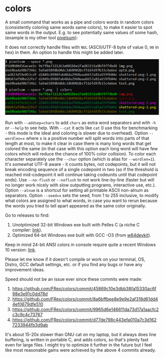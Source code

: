 # colors

A small command that works as a pipe and colors words in random colors
(consistently coloring same words same colors), to make it easier to spot
same words in the output. E.g. to see potentially same values of some hash,
(example is my other tool [pixelsum](https://github.com/FRex/pixelsum)):

It does not correctly handle files with `NUL` (ASCII/UTF-8 byte of
value 0, `00` in hex) in them. An option to handle this might be added later.

![screenshot](screenshot.png)

Run with `--addsep=chars` to add `chars` as extra word separators and with
`-h` or `--help` to see help. With `--cat` it acts like `cat` (I use this for
benchmarking - this mode is the ideal and coloring is slower due to overhead).
Option `--wordlen=x` where x is a positive number will split words into parts
of that length at most, to make it clear in case there is many long words that
get colored the same (in that case with this option each long word will have
few colors which will reduce the chance of 100% color collision). To color
each character separately use the `--char` option (which is alias for
`--wordlen=1`).
It's somewhat
UTF-8 aware - it counts bytes, not codepoints, but it will not break encoding
sequence of a single codepoint in two (so if the threshold is reached
mid-codepoint it will continue taking codeunits until that codepoint ends).
Use `--no-flush` or `--noflush` to not work line-by-line (faster but will no
longer work nicely with slow outputting programs, interactive use, etc.).
Option `--alnum` is a shortcut for setting all printable ASCII non-alnum as separators.
Option `--seed=x` sets the seed, from 1 to 255 inclusive, to modify what
colors are assigned to what words, in case you want to rerun because the words
you tried to tell apart appeared as the same color originally.

Go to releases to find:
1. Unotptimized 32-bit Windows exe built with Pelles C (a niche C
compiler: [link](http://www.smorgasbordet.com/pellesc/download.htm)).
2. Optimized 64-bit Windows exe built with GCC -O3 (from
[w64devkit](https://nullprogram.com/blog/2020/09/25/)).

Keep in mind 24-bit ANSI colors in console require quite a recent Windows 10 version:
[link](https://devblogs.microsoft.com/commandline/24-bit-color-in-the-windows-console/).

Please let me know if it doesn't compile or work on your terminal, OS, Distro,
GCC default settings, etc. or if you find any bugs or have any improvement ideas.

Speed should not be an issue ever since these commits were made:
1. https://github.com/FRex/colors/commit/45869c10e3dbb38fa15330ac6f98e3e91c0dd78d
2. https://github.com/FRex/colors/commit/8a6bffbee8e9e9e2af318d61dd44ef0679dfe510
3. https://github.com/FRex/colors/commit/9965d6e146611da73d17a1aacfc2c3c9c4c73767
4. https://github.com/FRex/colors/commit/d77de798c443efa010a7c3d1627233944fb3d9ab

It's about 15-20x slower than GNU cat on my laptop, but it always does line
buffering, is written in portable C, and adds colors, so that's plenty fast
even for large files. I might try to optimize it further in the future but I
feel like most reasonable gains were achieved by the above 4 commits already.
